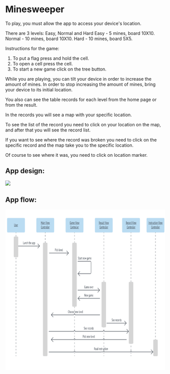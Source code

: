 # Minesweeper


To play, you must allow the app to access your device's location.

There are 3 levels: Easy, Normal and Hard
Easy - 5 mines, board 10X10. 
Normal - 10 mines, board 10X10.
Hard - 10 mines, board 5X5.

Instructions for the game:
1. To put a flag press and hold the cell.
2. To open a cell press the cell.
3. To start a new game click on the tree button.

While you are playing, you can tilt your device in order to increase the amount of mines.
In order to stop increasing the amount of mines, bring your device to its initial location.

You also can see the table records for each level from the home page or from the result.

In the records you will see a map with your specific location.

To see the list of the record you need to click on your location on the map, and after that you will see the record list.

If you want to see where the record was broken you need to click on the specific record and the map take you to the specific location.

Of course to see where it was, you need to click on location marker.

## App design:

<img src="https://github.com/HadarPur/MinesweeperIOS/blob/master/Wireframe.png" />

## App flow:

<img src="https://github.com/HadarPur/MinesweeperIOS/blob/master/Diagram.png" />
